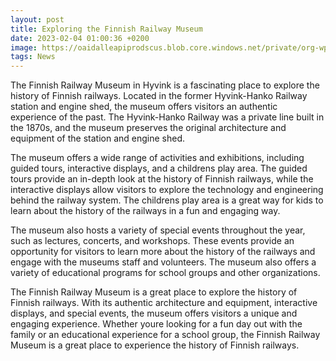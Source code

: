 ```yaml
--- 
layout: post 
title: Exploring the Finnish Railway Museum
date: 2023-02-04 01:00:36 +0200 
image: https://oaidalleapiprodscus.blob.core.windows.net/private/org-wp3ysHh7zrwyE1DXbJkWAfx5/user-Vu0p3s6H4ZyKKbimrAILaR4p/img-IC5S2B5i2Zekd8sUykvPlNTu.png?st=2023-02-03T22%3A00%3A42Z&se=2023-02-04T00%3A00%3A42Z&sp=r&sv=2021-08-06&sr=b&rscd=inline&rsct=image/png&skoid=6aaadede-4fb3-4698-a8f6-684d7786b067&sktid=a48cca56-e6da-484e-a814-9c849652bcb3&skt=2023-02-03T21%3A09%3A22Z&ske=2023-02-04T21%3A09%3A22Z&sks=b&skv=2021-08-06&sig=bOOwIrRgSO4BlOXKHwQo4AfDvNJdpxtHPgiclNZScpw%3D
tags: News 
--- 
```


The Finnish Railway Museum in Hyvink is a fascinating place to explore the history of Finnish railways. Located in the former Hyvink-Hanko Railway station and engine shed, the museum offers visitors an authentic experience of the past. The Hyvink-Hanko Railway was a private line built in the 1870s, and the museum preserves the original architecture and equipment of the station and engine shed.

The museum offers a wide range of activities and exhibitions, including guided tours, interactive displays, and a childrens play area. The guided tours provide an in-depth look at the history of Finnish railways, while the interactive displays allow visitors to explore the technology and engineering behind the railway system. The childrens play area is a great way for kids to learn about the history of the railways in a fun and engaging way.

The museum also hosts a variety of special events throughout the year, such as lectures, concerts, and workshops. These events provide an opportunity for visitors to learn more about the history of the railways and engage with the museums staff and volunteers. The museum also offers a variety of educational programs for school groups and other organizations.

The Finnish Railway Museum is a great place to explore the history of Finnish railways. With its authentic architecture and equipment, interactive displays, and special events, the museum offers visitors a unique and engaging experience. Whether youre looking for a fun day out with the family or an educational experience for a school group, the Finnish Railway Museum is a great place to experience the history of Finnish railways.